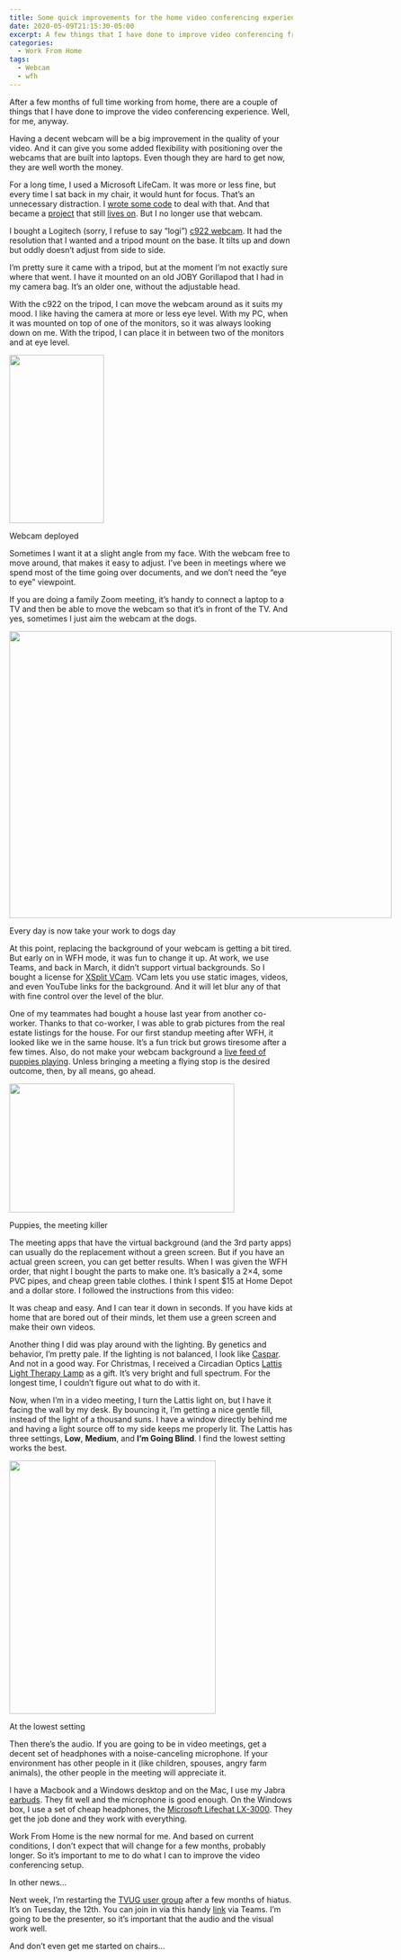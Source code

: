 ```yaml
---
title: Some quick improvements for the home video conferencing experience
date: 2020-05-09T21:15:30-05:00
excerpt: A few things that I have done to improve video conferencing from home.
categories:
  - Work From Home
tags:
  - Webcam
  - wfh
---
```

After a few months of full time working from home, there are a couple of things that I have done to improve the video conferencing experience. Well, for me, anyway.

Having a decent webcam will be a big improvement in the quality of your video. And it can give you some added flexibility with positioning over the webcams that are built into laptops. Even though they are hard to get now, they are well worth the money.

For a long time, I used a Microsoft LifeCam. It was more or less fine, but every time I sat back in my chair, it would hunt for focus. That&#8217;s an unnecessary distraction. I [wrote some code](/2018/04/05/focusuf-or-how-to-turn-off-the-autofocus-setting-of-the-lifecam-hd-5000-webcam/) to deal with that. And that became a [project](/2020/03/20/return-to-focusuf/) that still [lives on](/2020/04/26/why-i-like-working-on-open-source-back-to-focusuf/). But I no longer use that webcam.

I bought a Logitech (sorry, I refuse to say &#8220;logi&#8221;) [c922 webcam](https://www.logitech.com/en-us/product/c922-pro-stream-webcam). It had the resolution that I wanted and a tripod mount on the base. It tilts up and down but oddly doesn&#8217;t adjust from side to side.

I&#8217;m pretty sure it came with a tripod, but at the moment I&#8217;m not exactly sure where that went. I have it mounted on an old JOBY Gorillapod that I had in my camera bag. It&#8217;s an older one, without the adjustable head. 

With the c922 on the tripod, I can move the webcam around as it suits my mood. I like having the camera at more or less eye level. With my PC, when it was mounted on top of one of the monitors, so it was always looking down on me. With the tripod, I can place it in between two of the monitors and at eye level.

<div style="width: 178px" class="wp-caption aligncenter">
  <img loading="lazy" class="size-medium" src="https://i1.wp.com/photos.smugmug.com/Blog/n-zwT5d/2020/i-Lfnmz2Z/0/0ba38752/S/c922_joby-S.jpg?resize=168%2C299&#038;ssl=1" width="168" height="299"  />
  
  <p class="wp-caption-text">
    Webcam deployed
  </p>
</div>

Sometimes I want it at a slight angle from my face. With the webcam free to move around, that makes it easy to adjust. I&#8217;ve been in meetings where we spend most of the time going over documents, and we don&#8217;t need the &#8220;eye to eye&#8221; viewpoint.

If you are doing a family Zoom meeting, it&#8217;s handy to connect a laptop to a TV and then be able to move the webcam so that it&#8217;s in front of the TV. And yes, sometimes I just aim the webcam at the dogs.

<div style="width: 810px" class="wp-caption aligncenter">
  <img loading="lazy" class="size-medium" src="https://i0.wp.com/photos.smugmug.com/Blog/n-zwT5d/2020/i-tWCRTqF/0/9476e2dc/L/Dogs-L.jpg?resize=680%2C510&#038;ssl=1" width="680" height="510"  />
  
  <p class="wp-caption-text">
    Every day is now take your work to dogs day
  </p>
</div>

At this point, replacing the background of your webcam is getting a bit tired. But early on in WFH mode, it was fun to change it up. At work, we use Teams, and back in March, it didn&#8217;t support virtual backgrounds. So I bought a license for [XSplit VCam](https://www.xsplit.com/vcam). VCam lets you use static images, videos, and even YouTube links for the background. And it will let blur any of that with fine control over the level of the blur.

One of my teammates had bought a house last year from another co-worker. Thanks to that co-worker, I was able to grab pictures from the real estate listings for the house. For our first standup meeting after WFH, it looked like we in the same house. It&#8217;s a fun trick but grows tiresome after a few times. Also, do not make your webcam background a [live feed of puppies playing](https://www.youtube.com/results?search_query=live+puppies+stream). Unless bringing a meeting a flying stop is the desired outcome, then, by all means, go ahead.

<div style="width: 410px" class="wp-caption aligncenter">
  <img loading="lazy" class="size-medium" src="https://i1.wp.com/photos.smugmug.com/Blog/n-zwT5d/2020/i-Xk8F6GW/0/9ed23b79/S/Puppies-S.gif?resize=400%2C229&#038;ssl=1" width="400" height="229"  />
  
  <p class="wp-caption-text">
    Puppies, the meeting killer
  </p>
</div>

The meeting apps that have the virtual background (and the 3rd party apps) can usually do the replacement without a green screen. But if you have an actual green screen, you can get better results. When I was given the WFH order, that night I bought the parts to make one. It&#8217;s basically a 2&#215;4, some PVC pipes, and cheap green table clothes. I think I spent $15 at Home Depot and a dollar store. I followed the instructions from this video:

<div class="jetpack-video-wrapper">
  <span class="embed-youtube" style="text-align:center; display: block;"></span>
</div>

It was cheap and easy. And I can tear it down in seconds. If you have kids at home that are bored out of their minds, let them use a green screen and make their own videos.

Another thing I did was play around with the lighting. By genetics and behavior, I&#8217;m pretty pale. If the lighting is not balanced, I look like [Caspar](https://www.youtube.com/watch?v=tGr35i1JfCg). And not in a good way. For Christmas, I received a Circadian Optics [Lattis Light Therapy Lamp](https://www.circadianoptics.com/product/lattis) as a gift. It&#8217;s very bright and full spectrum. For the longest time, I couldn&#8217;t figure out what to do with it.

Now, when I&#8217;m in a video meeting, I turn the Lattis light on, but I have it facing the wall by my desk. By bouncing it, I&#8217;m getting a nice gentle fill, instead of the light of a thousand suns. I have a window directly behind me and having a light source off to my side keeps me properly lit. The Lattis has three settings, **Low**, **Medium**, and **I&#8217;m Going Blind**. I find the lowest setting works the best.

<div style="width: 377px" class="wp-caption aligncenter">
  <img loading="lazy" class="size-medium" src="https://i1.wp.com/photos.smugmug.com/Blog/n-zwT5d/2020/i-hX7WBbV/0/6471ad03/M/LattisLight-M.jpg?resize=367%2C450&#038;ssl=1" width="367" height="450"  />
  
  <p class="wp-caption-text">
    At the lowest setting
  </p>
</div>

Then there&#8217;s the audio. If you are going to be in video meetings, get a decent set of headphones with a noise-canceling microphone. If your environment has other people in it (like children, spouses, angry farm animals), the other people in the meeting will appreciate it. 

I have a Macbook and a Windows desktop and on the Mac, I use my Jabra [earbuds](https://www.jabra.com/bluetooth-headsets/jabra-elite-active-65t). They fit well and the microphone is good enough. On the Windows box, I use a set of cheap headphones, the [Microsoft Lifechat LX-3000](https://www.amazon.com/Microsoft-LifeChat-LX-3000-Headset-JUG-00013/dp/B00906E03I). They get the job done and they work with everything.

Work From Home is the new normal for me. And based on current conditions, I don&#8217;t expect that will change for a few months, probably longer. So it&#8217;s important to me to do what I can to improve the video conferencing setup. 

In other news&#8230;

Next week, I&#8217;m restarting the [TVUG user group](https://www.meetup.com/TechValleyNETUserGroup/) after a few months of hiatus. It&#8217;s on Tuesday, the 12th. You can join in via this handy [link](https://www.meetup.com/TechValleyNETUserGroup/events/270177755/) via Teams. I&#8217;m going to be the presenter, so it&#8217;s important that the audio and the visual work well.

And don&#8217;t even get me started on chairs&#8230;
